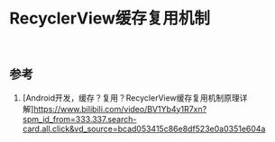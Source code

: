 # RecyclerView缓存复用机制



<br>

## 参考
1. [Android开发，缓存？复用？RecyclerView缓存复用机制原理详解]https://www.bilibili.com/video/BV1Yb4y1R7xn?spm_id_from=333.337.search-card.all.click&vd_source=bcad053415c86e8df523e0a0351e604a
